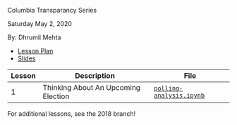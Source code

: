 Columbia Transparancy Series

Saturday May 2, 2020

By: Dhrumil Mehta 

* [Lesson Plan](https://docs.google.com/document/d/1UY7anhfhDOCAEn5fN7M8MShp4CEJ49azNasc4yXNq9I/edit)
* [Slides](https://docs.google.com/presentation/d/1EWy44hZcjc1Mv0QieG7frxNhFtS8YYr1edC3PhFRDCM/edit)

Lesson |Description | File
-------|------------|--------
1 | Thinking About An Upcoming Election | [`polling-analysis.ipynb`](./polling-analysis.ipynb)

For additional lessons, see the 2018 branch!